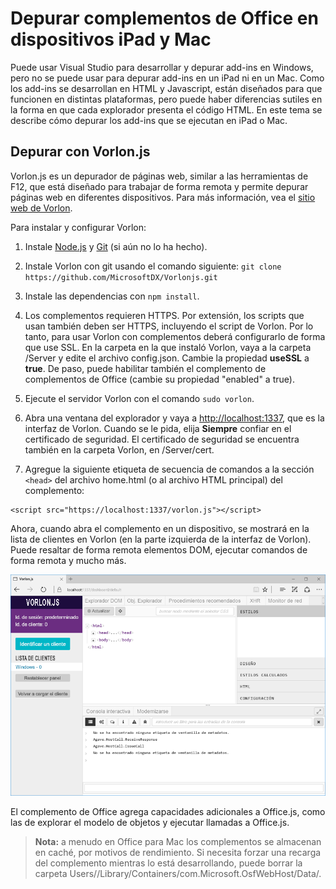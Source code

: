 
# <a name="debug-office-add-ins-on-ipad-and-mac"></a>Depurar complementos de Office en dispositivos iPad y Mac

Puede usar Visual Studio para desarrollar y depurar add-ins en Windows, pero no se puede usar para depurar add-ins en un iPad ni en un Mac. Como los add-ins se desarrollan en HTML y Javascript, están diseñados para que funcionen en distintas plataformas, pero puede haber diferencias sutiles en la forma en que cada explorador presenta el código HTML. En este tema se describe cómo depurar los add-ins que se ejecutan en iPad o Mac. 

## <a name="debugging-with-vorlonjs"></a>Depurar con Vorlon.js 

Vorlon.js es un depurador de páginas web, similar a las herramientas de F12, que está diseñado para trabajar de forma remota y permite depurar páginas web en diferentes dispositivos. Para más información, vea el [sitio web de Vorlon](http://www.vorlonjs.com).  

Para instalar y configurar Vorlon: 

1.  Instale [Node.js](https://nodejs.org) y [Git](https://git-scm.com/) (si aún no lo ha hecho). 

2.  Instale Vorlon con git usando el comando siguiente: `git clone https://github.com/MicrosoftDX/Vorlonjs.git`

3.  Instale las dependencias con `npm install`.

4.  Los complementos requieren HTTPS. Por extensión, los scripts que usan también deben ser HTTPS, incluyendo el script de Vorlon. Por lo tanto, para usar Vorlon con complementos deberá configurarlo de forma que use SSL. En la carpeta en la que instaló Vorlon, vaya a la carpeta /Server y edite el archivo config.json. Cambie la propiedad **useSSL** a **true**. De paso, puede habilitar también el complemento de complementos de Office (cambie su propiedad "enabled" a true). 

5.  Ejecute el servidor Vorlon con el comando `sudo vorlon`. 

6.  Abra una ventana del explorador y vaya a [http://localhost:1337](http://localhost:1337), que es la interfaz de Vorlon. Cuando se le pida, elija **Siempre** confiar en el certificado de seguridad. El certificado de seguridad se encuentra también en la carpeta Vorlon, en /Server/cert. 

7.  Agregue la siguiente etiqueta de secuencia de comandos a la sección `<head>` del archivo home.html (o al archivo HTML principal) del complemento:
```    
<script src="https://localhost:1337/vorlon.js"></script>    
```  

Ahora, cuando abra el complemento en un dispositivo, se mostrará en la lista de clientes en Vorlon (en la parte izquierda de la interfaz de Vorlon). Puede resaltar de forma remota elementos DOM, ejecutar comandos de forma remota y mucho más.  

![Captura de pantalla donde se muestra la interfaz de Vorlon.js](../../images/vorlon_interface.png)

El complemento de Office agrega capacidades adicionales a Office.js, como las de explorar el modelo de objetos y ejecutar llamadas a Office.js. 


> **Nota:** a menudo en Office para Mac los complementos se almacenan en caché, por motivos de rendimiento. Si necesita forzar una recarga del complemento mientras lo está desarrollando, puede borrar la carpeta Users/<usr>/Library/Containers/com.Microsoft.OsfWebHost/Data/.  
